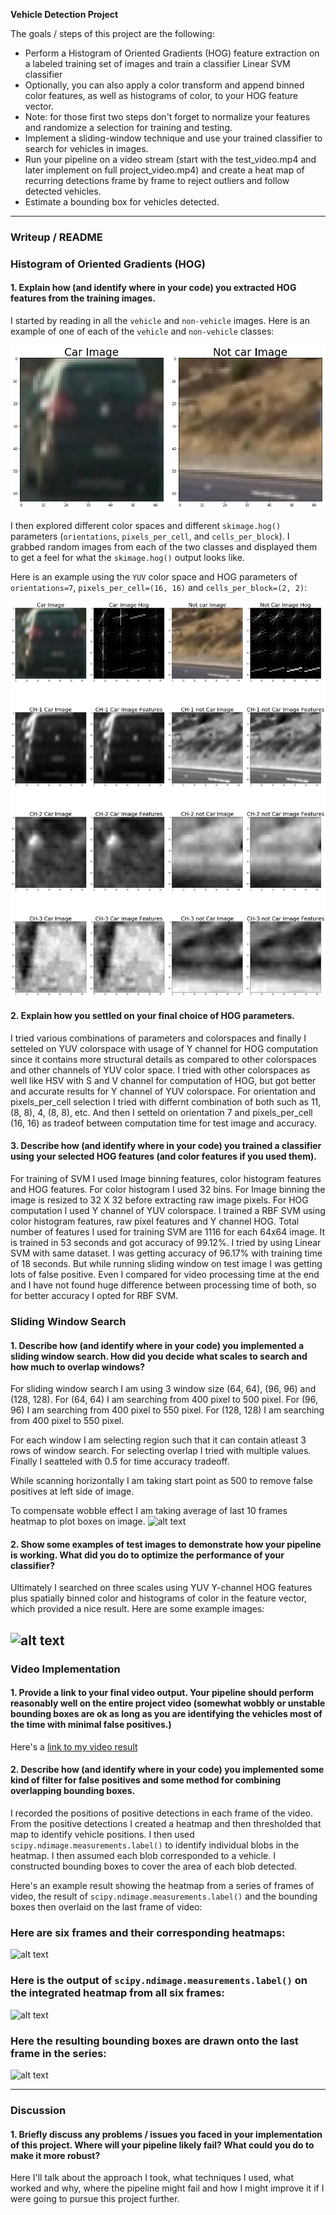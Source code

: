 **Vehicle Detection Project**

The goals / steps of this project are the following:

* Perform a Histogram of Oriented Gradients (HOG) feature extraction on a labeled training set of images and train a classifier Linear SVM classifier
* Optionally, you can also apply a color transform and append binned color features, as well as histograms of color, to your HOG feature vector. 
* Note: for those first two steps don't forget to normalize your features and randomize a selection for training and testing.
* Implement a sliding-window technique and use your trained classifier to search for vehicles in images.
* Run your pipeline on a video stream (start with the test_video.mp4 and later implement on full project_video.mp4) and create a heat map of recurring detections frame by frame to reject outliers and follow detected vehicles.
* Estimate a bounding box for vehicles detected.

[//]: # (Image References)
[image1]: ./output_images/vehile_not_vehicle.png
[image2]: ./output_images/vehile_not_vehicle_hog.png
[image3]: ./examples/sliding_windows.jpg
[image4]: ./examples/sliding_window.jpg
[image5]: ./examples/bboxes_and_heat.png
[image6]: ./examples/labels_map.png
[image7]: ./examples/output_bboxes.png
[video1]: ./project_video.mp4

---
### Writeup / README

### Histogram of Oriented Gradients (HOG)

#### 1. Explain how (and identify where in your code) you extracted HOG features from the training images.

I started by reading in all the `vehicle` and `non-vehicle` images.  Here is an example of one of each of the `vehicle` and `non-vehicle` classes:

![alt text][image1]

I then explored different color spaces and different `skimage.hog()` parameters (`orientations`, `pixels_per_cell`, and `cells_per_block`).  I grabbed random images from each of the two classes and displayed them to get a feel for what the `skimage.hog()` output looks like.

Here is an example using the `YUV` color space and HOG parameters of `orientations=7`, `pixels_per_cell=(16, 16)` and `cells_per_block=(2, 2)`:


![alt text][image2]

#### 2. Explain how you settled on your final choice of HOG parameters.

I tried various combinations of parameters and colorspaces and finally I setteled on YUV colorspace with usage of Y channel for HOG computation since it contains more structural details as compared to other colorspaces and other channels of YUV color space. I tried with other colorspaces as well like HSV with S and V channel for computation of HOG, but got better and accurate results for Y channel of YUV colorspace. For orientation and pixels_per_cell selection I tried with differnt combination of both such as 11, (8, 8), 4, (8, 8), etc. And then I setteld on orientation 7 and pixels_per_cell (16, 16) as tradeof between computation time for test image and accuracy.

#### 3. Describe how (and identify where in your code) you trained a classifier using your selected HOG features (and color features if you used them).

For training of SVM I used Image binning features, color histogram features and HOG features. For color histogram I used 32 bins. For Image binning the image is resized to 32 X 32 before extracting raw image pixels. For HOG computation I used Y channel of YUV colorspace. I trained a RBF SVM using color histogram features, raw pixel features and Y channel HOG. Total number of features I used for training SVM are 1116 for each 64x64 image. It is trained in 53 seconds and got accuracy of 99.12%. I tried by using Linear SVM with same dataset. I was getting accuracy of 96.17% with training time of 18 seconds. But while running sliding window on test image I was getting lots of false positive. Even I compared for video processing time at the end and I have not found huge difference between processing time of both, so for better accuracy I opted for RBF SVM.

### Sliding Window Search

#### 1. Describe how (and identify where in your code) you implemented a sliding window search.  How did you decide what scales to search and how much to overlap windows?

For sliding window search I am using 3 window size (64, 64), (96, 96) and (128, 128). For (64, 64) I am searching from 400 pixel to 500 pixel. For (96, 96) I am searching from 400 pixel to 550 pixel. For (128, 128) I am searching from 400 pixel to 550 pixel.

For each window I am selecting region such that it can contain atleast 3 rows of window search. For selecting overlap I tried with multiple values. Finally I seatteled with 0.5 for time accuracy tradeoff. 

While scanning horizontally I am taking start point as 500 to remove false positives at left side of image.

To compensate wobble effect I am taking average of last 10 frames heatmap to plot boxes on image. 
![alt text][image3]

#### 2. Show some examples of test images to demonstrate how your pipeline is working.  What did you do to optimize the performance of your classifier?

Ultimately I searched on three scales using YUV Y-channel HOG features plus spatially binned color and histograms of color in the feature vector, which provided a nice result.  Here are some example images:

![alt text][image4]
---

### Video Implementation

#### 1. Provide a link to your final video output.  Your pipeline should perform reasonably well on the entire project video (somewhat wobbly or unstable bounding boxes are ok as long as you are identifying the vehicles most of the time with minimal false positives.)
Here's a [link to my video result](./project_video_output.mp4)


#### 2. Describe how (and identify where in your code) you implemented some kind of filter for false positives and some method for combining overlapping bounding boxes.

I recorded the positions of positive detections in each frame of the video.  From the positive detections I created a heatmap and then thresholded that map to identify vehicle positions.  I then used `scipy.ndimage.measurements.label()` to identify individual blobs in the heatmap.  I then assumed each blob corresponded to a vehicle.  I constructed bounding boxes to cover the area of each blob detected.  

Here's an example result showing the heatmap from a series of frames of video, the result of `scipy.ndimage.measurements.label()` and the bounding boxes then overlaid on the last frame of video:

### Here are six frames and their corresponding heatmaps:

![alt text][image5]

### Here is the output of `scipy.ndimage.measurements.label()` on the integrated heatmap from all six frames:
![alt text][image6]

### Here the resulting bounding boxes are drawn onto the last frame in the series:
![alt text][image7]



---

### Discussion

#### 1. Briefly discuss any problems / issues you faced in your implementation of this project.  Where will your pipeline likely fail?  What could you do to make it more robust?

Here I'll talk about the approach I took, what techniques I used, what worked and why, where the pipeline might fail and how I might improve it if I were going to pursue this project further.  

